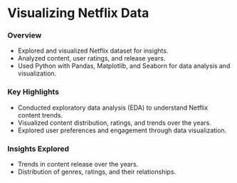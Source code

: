 # Visualizing Netflix Data

### Overview
- Explored and visualized Netflix dataset for insights.
- Analyzed content, user ratings, and release years.
- Used Python with Pandas, Matplotlib, and Seaborn for data analysis and visualization.

### Key Highlights
- Conducted exploratory data analysis (EDA) to understand Netflix content trends.
- Visualized content distribution, ratings, and trends over the years.
- Explored user preferences and engagement through data visualization.

### Insights Explored
- Trends in content release over the years.
- Distribution of genres, ratings, and their relationships.
